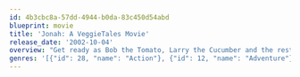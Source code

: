 ```yaml
---
id: 4b3cbc8a-57dd-4944-b0da-83c450d54abd
blueprint: movie
title: 'Jonah: A VeggieTales Movie'
release_date: '2002-10-04'
overview: "Get ready as Bob the Tomato, Larry the Cucumber and the rest of the Veggies set sail on a whale of an adventure in Big Idea's first full-length, 3-D animated feature film. This is the story of Jonah and the Whale as you've never seen it before - a story where we learn that one of the best gifts you can give - or get - is a second chance."
genres: '[{"id": 28, "name": "Action"}, {"id": 12, "name": "Adventure"}, {"id": 16, "name": "Animation"}, {"id": 35, "name": "Comedy"}, {"id": 10751, "name": "Family"}, {"id": 14, "name": "Fantasy"}, {"id": 10749, "name": "Romance"}]'
---
```

